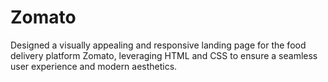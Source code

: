 # Zomato
Designed a visually appealing and responsive landing page for the food delivery platform Zomato, leveraging HTML and CSS to ensure a seamless user experience and modern aesthetics.

